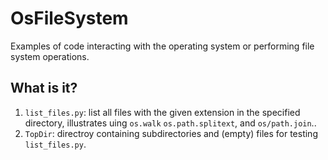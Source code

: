# OsFileSystem
Examples of code interacting with the operating system or performing
file system operations.

## What is it?
1. `list_files.py`: list all files with the given extension in the
    specified directory, illustrates uing `os.walk` `os.path.splitext`,
    and `os/path.join`..
1. `TopDir`: directroy containing subdirectories and (empty) files for
    testing `list_files.py`.
